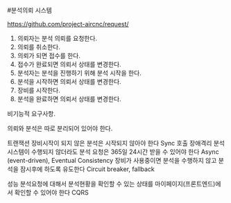 #분석의뢰 시스템 

https://github.com/project-aircnc/request/



1. 의뢰자는 분석 의뢰를 요청한다.
2. 의뢰를 취소한다.
3. 의뢰가 되면 접수를 한다.
4. 접수가 완료되면 의뢰서 상태를 변경한다.
5. 분석자는 분석을 진행하기 위해 분석 시작을 한다.
6. 분석을 시작하면 의뢰서 상태를 변경한다.
7. 장비를 시작한다.
8. 분석을 완료하면 의뢰서 상태를 변경한다. 


비기능적 요구사항.

의뢰와 분석은 따로 분리되어 있어야 한다.

트랜잭션
장비시작이 되지 않은 분석은 시작되지 않아야 한다 Sync 호출
장애격리
분석시스템이 수행되지 않더라도 분석 요청은 365일 24시간 받을 수 있어야 한다 Async (event-driven), Eventual Consistency
장비가 사용중이면 분석을 수행하지 않고 분석을 잠시후에 하도록 유도한다 Circuit breaker, fallback

성능
분석요청에 대해서 분석현황을 확인할 수 있는 상태를 마이페이지(프론트엔드)에서 확인할 수 있어야 한다 CQRS


